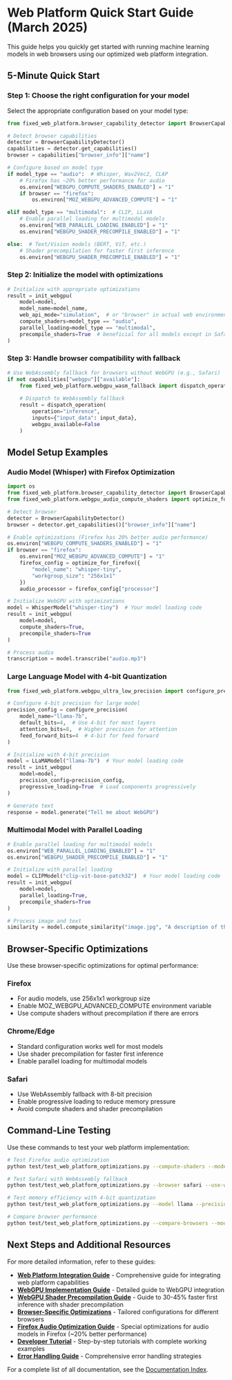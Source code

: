 # Web Platform Quick Start Guide (March 2025)

This guide helps you quickly get started with running machine learning models in web browsers using our optimized web platform integration.

## 5-Minute Quick Start

### Step 1: Choose the right configuration for your model

Select the appropriate configuration based on your model type:

```python
from fixed_web_platform.browser_capability_detector import BrowserCapabilityDetector

# Detect browser capabilities
detector = BrowserCapabilityDetector()
capabilities = detector.get_capabilities()
browser = capabilities["browser_info"]["name"]

# Configure based on model type
if model_type == "audio":  # Whisper, Wav2Vec2, CLAP
    # Firefox has ~20% better performance for audio
    os.environ["WEBGPU_COMPUTE_SHADERS_ENABLED"] = "1"
    if browser == "firefox":
        os.environ["MOZ_WEBGPU_ADVANCED_COMPUTE"] = "1"

elif model_type == "multimodal":  # CLIP, LLaVA
    # Enable parallel loading for multimodal models
    os.environ["WEB_PARALLEL_LOADING_ENABLED"] = "1"
    os.environ["WEBGPU_SHADER_PRECOMPILE_ENABLED"] = "1"

else:  # Text/Vision models (BERT, ViT, etc.)
    # Shader precompilation for faster first inference
    os.environ["WEBGPU_SHADER_PRECOMPILE_ENABLED"] = "1"
```

### Step 2: Initialize the model with optimizations

```python
# Initialize with appropriate optimizations
result = init_webgpu(
    model=model,
    model_name=model_name,
    web_api_mode="simulation",  # or "browser" in actual web environment
    compute_shaders=model_type == "audio",
    parallel_loading=model_type == "multimodal",
    precompile_shaders=True  # beneficial for all models except in Safari
)
```

### Step 3: Handle browser compatibility with fallback

```python
# Use WebAssembly fallback for browsers without WebGPU (e.g., Safari)
if not capabilities["webgpu"]["available"]:
    from fixed_web_platform.webgpu_wasm_fallback import dispatch_operation
    
    # Dispatch to WebAssembly fallback
    result = dispatch_operation(
        operation="inference",
        inputs={"input_data": input_data},
        webgpu_available=False
    )
```

## Model Setup Examples

### Audio Model (Whisper) with Firefox Optimization

```python
import os
from fixed_web_platform.browser_capability_detector import BrowserCapabilityDetector
from fixed_web_platform.webgpu_audio_compute_shaders import optimize_for_firefox

# Detect browser
detector = BrowserCapabilityDetector()
browser = detector.get_capabilities()["browser_info"]["name"]

# Enable optimizations (Firefox has 20% better audio performance)
os.environ["WEBGPU_COMPUTE_SHADERS_ENABLED"] = "1"
if browser == "firefox":
    os.environ["MOZ_WEBGPU_ADVANCED_COMPUTE"] = "1"
    firefox_config = optimize_for_firefox({
        "model_name": "whisper-tiny",
        "workgroup_size": "256x1x1"
    })
    audio_processor = firefox_config["processor"]

# Initialize WebGPU with optimizations
model = WhisperModel("whisper-tiny")  # Your model loading code
result = init_webgpu(
    model=model,
    compute_shaders=True,
    precompile_shaders=True
)

# Process audio
transcription = model.transcribe("audio.mp3")
```

### Large Language Model with 4-bit Quantization

```python
from fixed_web_platform.webgpu_ultra_low_precision import configure_precision

# Configure 4-bit precision for large model
precision_config = configure_precision(
    model_name="llama-7b",
    default_bits=4,  # Use 4-bit for most layers
    attention_bits=8,  # Higher precision for attention
    feed_forward_bits=4  # 4-bit for feed forward
)

# Initialize with 4-bit precision
model = LLaMAModel("llama-7b")  # Your model loading code
result = init_webgpu(
    model=model,
    precision_config=precision_config,
    progressive_loading=True  # Load components progressively
)

# Generate text
response = model.generate("Tell me about WebGPU")
```

### Multimodal Model with Parallel Loading

```python
# Enable parallel loading for multimodal models
os.environ["WEB_PARALLEL_LOADING_ENABLED"] = "1"
os.environ["WEBGPU_SHADER_PRECOMPILE_ENABLED"] = "1"

# Initialize with parallel loading
model = CLIPModel("clip-vit-base-patch32")  # Your model loading code
result = init_webgpu(
    model=model,
    parallel_loading=True,
    precompile_shaders=True
)

# Process image and text
similarity = model.compute_similarity("image.jpg", "A description of the image")
```

## Browser-Specific Optimizations

Use these browser-specific optimizations for optimal performance:

### Firefox
- For audio models, use 256x1x1 workgroup size
- Enable MOZ_WEBGPU_ADVANCED_COMPUTE environment variable
- Use compute shaders without precompilation if there are errors

### Chrome/Edge
- Standard configuration works well for most models
- Use shader precompilation for faster first inference
- Enable parallel loading for multimodal models

### Safari
- Use WebAssembly fallback with 8-bit precision
- Enable progressive loading to reduce memory pressure
- Avoid compute shaders and shader precompilation

## Command-Line Testing

Use these commands to test your web platform implementation:

```bash
# Test Firefox audio optimization
python test/test_web_platform_optimizations.py --compute-shaders --model whisper --browser firefox

# Test Safari with WebAssembly fallback
python test/test_web_platform_optimizations.py --browser safari --use-wasm-fallback

# Test memory efficiency with 4-bit quantization
python test/test_web_platform_optimizations.py --model llama --precision 4 --progressive-loading

# Compare browser performance
python test/test_web_platform_optimizations.py --compare-browsers --models bert,whisper,clip
```

## Next Steps and Additional Resources

For more detailed information, refer to these guides:

- **[Web Platform Integration Guide](WEB_PLATFORM_INTEGRATION_GUIDE.md)** - Comprehensive guide for integrating web platform capabilities
- **[WebGPU Implementation Guide](WEBGPU_IMPLEMENTATION_GUIDE.md)** - Detailed guide to WebGPU integration
- **[WebGPU Shader Precompilation Guide](WEBGPU_SHADER_PRECOMPILATION.md)** - Guide to 30-45% faster first inference with shader precompilation
- **[Browser-Specific Optimizations](browser_specific_optimizations.md)** - Tailored configurations for different browsers
- **[Firefox Audio Optimization Guide](WEB_PLATFORM_FIREFOX_AUDIO_GUIDE.md)** - Special optimizations for audio models in Firefox (~20% better performance)
- **[Developer Tutorial](DEVELOPER_TUTORIAL.md)** - Step-by-step tutorials with complete working examples
- **[Error Handling Guide](ERROR_HANDLING_GUIDE.md)** - Comprehensive error handling strategies

For a complete list of all documentation, see the [Documentation Index](DOCUMENTATION_INDEX.md).